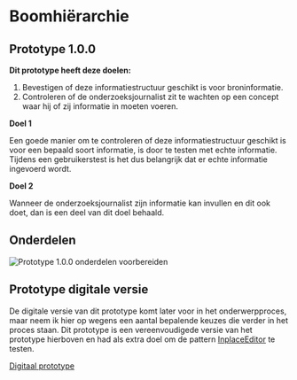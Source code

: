 # Boomhiërarchie


## Prototype 1.0.0

__Dit prototype heeft deze doelen:__

1. Bevestigen of deze informatiestructuur geschikt is voor broninformatie.
2. Controleren of de onderzoeksjournalist zit te wachten op een concept waar hij of zij informatie in moeten voeren.

__Doel 1__

Een goede manier om te controleren of deze informatiestructuur geschikt is voor een bepaald soort informatie, is door te testen met echte informatie. Tijdens een gebruikerstest is het dus belangrijk dat er echte informatie ingevoerd wordt.

__Doel 2__

Wanneer de onderzoeksjournalist zijn informatie kan invullen en dit ook doet, dan is een deel van dit doel behaald.


## Onderdelen

![Prototype 1.0.0 onderdelen voorbereiden](content/prototype-1.0.0-components.jpg)



## Prototype digitale versie

De digitale versie van dit prototype komt later voor in het onderwerpproces, maar neem ik hier op wegens een aantal bepalende keuzes die verder in het proces staan. Dit prototype is een vereenvoudigede versie van het prototype hierboven en had als extra doel om de pattern [InplaceEditor](http://ui-patterns.com/patterns/InplaceEditor) te testen.

[Digitaal prototype](https://oege.ie.hva.nl/~essenj004/FTM/blauwdruk/input/v1.1.0/)

<!-- ### Screenshots (voorvertoning)

![Stap 1](content/bron-prototype-preview.png)

![Stap 2](content/bron-prototype-preview2.png)

![Stap 3](content/bron-prototype-preview3.png) -->




